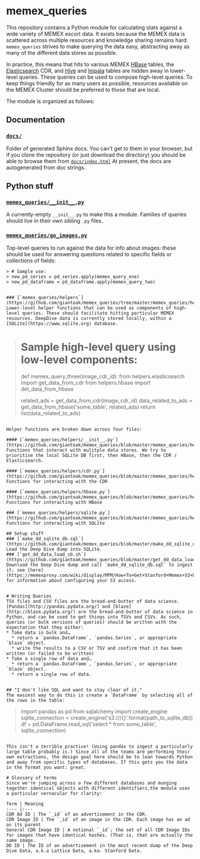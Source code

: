# memex_queries

This repository contains a Python module for calculating stats against a wide variety of MEMEX escort data. It exists because the MEMEX data is scattered across multiple resources and knowledge sharing remains hard. `memex_queries` strives to make querying the data easy, abstracting away as many of the different data stores as possible.

In practice, this means that hits to various MEMEX [HBase](https://hbase.apache.org/) tables, the [Elasticsearch](https://www.elastic.co/products/elasticsearch) CDR, and [Hive](https://hive.apache.org/) and [Impala](http://impala.io/) tables are hidden away in lower-level queries. These queries can be used to compose high-level queries. To keep things friendly for as many users as possible, resources available on the MEMEX Cluster should be preferred to those that are local.

The module is organized as follows:

## Documentation
### [`docs/`](https://github.com/giantoak/memex_queries/tree/master/docs)
Folder of generated Sphinx docs. You can't get to them in your browser, but if you clone the repository (or just download the directory) you should be able to browse them from [`docs/index.html`](https://github.com/giantoak/memex_queries/blob/master/docs/index.html) At present, the docs are autogenerated from doc strings.

## Python stuff
### [`memex_queries/__init__.py`](https://github.com/giantoak/memex_queries/blob/master/memex_queries/__init__.py)
A currently-empty `__init__.py` to make this a module. Families of queries should live in their own sibling `.py` files.

### [`memex_queries/go_images.py`](https://github.com/giantoak/memex_queries/blob/master/memex_queries/go_images.py)
Top-level queries to run against the data for info about images: these should be used for answering questions related to specific fields or collections of fields:
```
> # Sample use:
> new_pd_series = pd_series.apply(memex_query_one)
> new_pd_dataframe = pd_dataframe.apply(memex_query_two)


### [`memex_queries/helpers`](https://github.com/giantoak/memex_queries/tree/master/memex_queries/helpers)
Lower-level helper functions that can be used as components of high-level queries. These should facilitate hitting particular MEMEX resources. DeepDive data is currently stored locally, within a [SQLite](https://www.sqlite.org) database.
```
> # Sample high-level query using low-level components:
> def memex_query_three(image_cdr_id):
>   from helpers.elasticsearch import get_data_from_cdr
>   from helpers.hbase import det_data_from_hbase
>
>   related_ads = get_data_from_cdr(image_cdr_id)
>   data_related_to_ads = get_data_from_hbase('some_table', related_ads)
>   return list(data_related_to_ads)
```

Helper functions are broken down across four files:

#### [`memex_queries/helpers/__init__.py`](https://github.com/giantoak/memex_queries/blob/master/memex_queries/helpers/__init__.py)
Functions that interact with mulitple data stores. We try to prioritise the local SQLite DB first, then HBase, then the CDR / Elasticsearch.

#### [`memex_queries/helpers/cdr.py`](https://github.com/giantoak/memex_queries/blob/master/memex_queries/helpers/cdr.py)
Functions for interacting with the CDR

#### [`memex_queries/helpers/hbase.py`](https://github.com/giantoak/memex_queries/blob/master/memex_queries/helpers/hbase.py)
Functions for interacting with HBase

### [`memex_queries/helpers/sqlite.py`](https://github.com/giantoak/memex_queries/blob/master/memex_queries/helpers/sqlite.py)
Functions for interacting with SQLite

## Setup stuff
### [`make_dd_sqlite_db.sql`](https://github.com/giantoak/memex_queries/blob/master/make_dd_sqlite_db.sql)
Load the Deep Dive dump into SQLite.
### [`get_dd_data_load_sb.sh`](https://github.com/giantoak/memex_queries/blob/master/get_dd_data_load_db.sh)
Download the Deep Dive dump and call `make_dd_sqlite_db.sql` to ingest it; see [here](https://memexproxy.com/wiki/display/MPM/How+To+Get+Stanford+Memex+S3+Data) for information about configuring your S3 access.


# Writing Queries
TSV files and CSV files are the bread-and-butter of data science.
[Pandas](http://pandas.pydata.org/) and [blaze](http://blaze.pydata.org/) are the bread-and-butter of data science in
Python, and can be used to get things into TSVs and CSVs. As such, queries (or bulk versions of queries) should be written with the expectation that they either:
* Take data in bulk and…
  * return a `pandas.DataFrame`, `pandas.Series`, or appropriate `blaze` object.
  * write the results to a CSV or TSV and confirm that it has been written (or failed to be written)
* Take a single row of data and…
  * return a `pandas.DataFrame`, `pandas.Series`, or appropriate `blaze` object.
  * return a single row of data.


## "I don't like SQL and want to stay clear of it."
The easiest way to do this is create a `DataFrame` by selecting all of the rows in the table:
  ```
  > import pandas as pd
  > from sqlalchemy import create_engine
  > sqlite_connection = create_engine('s3:///{}'.format(path_to_sqlite_db))
  > df = pd.DataFrame.read_sql('select * from some_table', sqlite_connection)
  ```

This isn't a terrible practice! (Using pandas to ingest a particularly large table probably is.) Since all of the teams are performing their own extractions, the design goal here should be to lean towards Python and away from specific types of databases. If this gets you the data in the format you want: great.

# Glossary of terms
Since we're jumping across a few different databases and munging together identical objects with different identifiers,the module uses a particular vernacular for clarity:

Term | Meaning
:--- |:---
CDR Ad ID | The `_id` of an advertisement in the CDR.
CDR Image ID | The `_id` of an image in the CDR. Each image has an ad as its parent
General CDR Image ID | A notional `_id`; the set of all CDR Image IDs for images that have identical hashes. (That is, that are actually the same image.
DD ID | The ID of an advertisement in the most recent dump of the Deep Dive Data, a.k.a Lattice Data, a.ka. Stanford Data.
